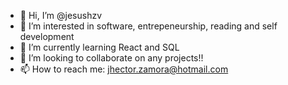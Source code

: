 - 👋 Hi, I’m @jesushzv
- 👀 I’m interested in software, entrepeneurship, reading and self development
- 🌱 I’m currently learning React and SQL
- 💞️ I’m looking to collaborate on any projects!!
- 📫 How to reach me: jhector.zamora@hotmail.com

<!---
jesushzv/jesushzv is a ✨ special ✨ repository because its `README.md` (this file) appears on your GitHub profile.
You can click the Preview link to take a look at your changes.
--->
